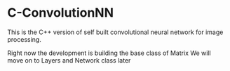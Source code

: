 # C-ConvolutionNN

This is the C++ version of self built convolutional neural network for image processing. 

Right now the development is building the base class of Matrix 
We will move on to Layers and Network class later 
